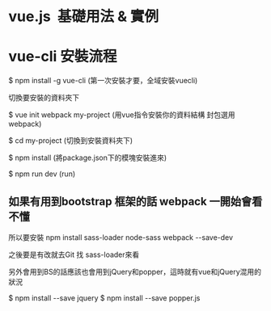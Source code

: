 # vue.js  基礎用法 & 實例

# vue-cli 安裝流程

$ npm install -g vue-cli  (第一次安裝才要，全域安裝vuecli)

切換要安裝的資料夾下 

$ vue init webpack my-project (用vue指令安裝你的資料結構 封包選用webpack)

$ cd my-project (切換到安裝資料夾下)

$ npm install  (將package.json下的模塊安裝進來)

$ npm run dev  (run)

## 如果有用到bootstrap 框架的話 webpack 一開始會看不懂

   所以要安裝 npm install sass-loader node-sass webpack --save-dev

   之後要是有改就去Git 找 sass-loader來看
   
   另外會用到BS的話應該也會用到jQuery和popper，這時就有vue和jQuery混用的狀況
   
$ npm install --save jquery
$ npm install --save popper.js
